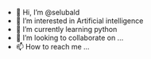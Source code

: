 - 👋 Hi, I’m @selubald
- 👀 I’m interested in Artificial intelligence
- 🌱 I’m currently learning python
- 💞️ I’m looking to collaborate on ...
- 📫 How to reach me ...

<!---
selubald/selubald is a ✨ special ✨ repository because its `README.md` (this file) appears on your GitHub profile.
You can click the Preview link to take a look at your changes.
--->
